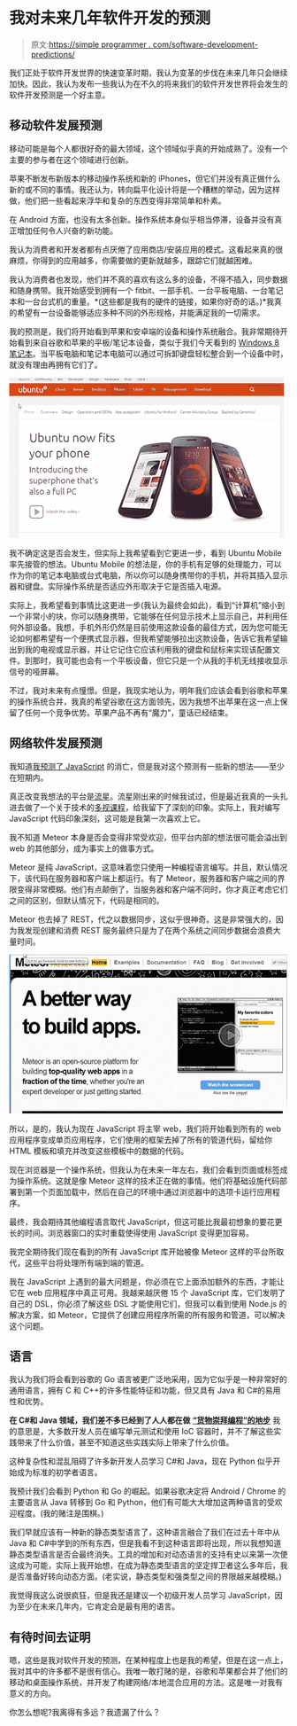 # 我对未来几年软件开发的预测

> 原文:[https://simple programmer . com/software-development-predictions/](https://simpleprogrammer.com/software-development-predictions/)

我们正处于软件开发世界的快速变革时期，我认为变革的步伐在未来几年只会继续加快。因此，我认为发布一些我认为在不久的将来我们的软件开发世界将会发生的软件开发预测是一个好主意。

## 移动软件发展预测

移动可能是每个人都很好奇的最大领域，这个领域似乎真的开始成熟了。没有一个主要的参与者在这个领域进行创新。

苹果不断发布新版本的移动操作系统和新的 iPhones，但它们并没有真正做什么新的或不同的事情。我还认为，转向扁平化设计将是一个糟糕的举动，因为这样做，他们把一些看起来浮华和复杂的东西变得非常简单和朴素。

在 Android 方面，也没有太多创新。操作系统本身似乎相当停滞，设备并没有真正增加任何令人兴奋的新功能。

我认为消费者和开发者都有点厌倦了应用商店/安装应用的模式。这看起来真的很麻烦，你得到的应用越多，你需要做的更新就越多，跟踪它们就越困难。

我认为消费者也发现，他们并不真的喜欢有这么多的设备，不得不插入，同步数据和随身携带。我开始感受到拥有一个 fitbit、一部手机、一台平板电脑、一台笔记本和一台台式机的重量。*(这些都是我有的硬件的链接，如果你好奇的话。)*我真的希望有一台设备能够适应多种不同的外形规格，并能满足我的一切需求。

我的预测是，我们将开始看到苹果和安卓端的设备和操作系统融合。我非常期待开始看到来自谷歌和苹果的平板/笔记本设备，类似于我们今天看到的 [Windows 8 笔记本](http://www.amazon.com/gp/product/B00B4R5QGG/ref=as_li_ss_tl?ie=UTF8&camp=1789&creative=390957&creativeASIN=B00B4R5QGG&linkCode=as2&tag=makithecompsi-20)。当平板电脑和笔记本电脑可以通过可拆卸键盘轻松整合到一个设备中时，就没有理由再拥有它们了。



![2013-09-21_15-10-15](img/9b777345e98ac1e07b204c684ffcd101.png "2013-09-21_15-10-15")



我不确定这是否会发生，但实际上我希望看到它更进一步，看到 Ubuntu Mobile 率先接管的想法。Ubuntu Mobile 的想法是，你的手机有足够的处理能力，可以作为你的笔记本电脑或台式电脑，所以你可以随身携带你的手机，并将其插入显示器和键盘。实际操作系统是否适应外形取决于它是否插入电源。

实际上，我希望看到事情比这更进一步(我认为最终会如此)，看到“计算机”缩小到一个非常小的块，你可以随身携带，它能够在任何显示技术上显示自己，并利用任何外部设备。我想，手机外形仍然是目前使用这款设备的最佳方式，因为您可能无论如何都希望有一个便携式显示器，但我希望能够拉出这款设备，告诉它我希望输出到我的电视或显示器，并让它记住它应该利用我的键盘和鼠标来实现该配置文件。到那时，我可能也会有一个平板设备，但它只是一个从我的手机无线接收显示信号的哑屏幕。

不过，我对未来有点憧憬。但是，我现实地认为，明年我们应该会看到谷歌和苹果的操作系统合并，我真的希望谷歌在这方面领先，因为我想不出苹果在这一点上保留了任何一个竞争优势。苹果产品不再有“魔力”，童话已经结束。

## 网络软件发展预测

我知道[我预测了 JavaScript](https://simpleprogrammer.com/2013/05/06/why-javascript-is-doomed/) 的消亡，但是我对这个预测有一些新的想法——至少在短期内。

真正改变我想法的平台是[流星](http://www.meteor.com/)。流星刚出来的时候我试过，但是最近我真的一头扎进去做了一个关于技术的[多视课程](https://simpleprogrammer.com/meteorjs-fundamentals-single-page-apps)，给我留下了深刻的印象。实际上，我对编写 JavaScript 代码印象深刻，这可能是我第一次喜欢上它。

我不知道 Meteor 本身是否会变得非常受欢迎，但平台内部的想法很可能会溢出到 web 的其他部分，成为事实上的做事方式。

Meteor 是纯 JavaScript，这意味着您只使用一种编程语言编写。并且，默认情况下，该代码在服务器和客户端上都运行。有了 Meteor，服务器和客户端之间的界限变得非常模糊。他们有点颠倒了，当服务器和客户端不同时，你才真正考虑它们之间的区别，但默认情况下，代码是相同的。

Meteor 也去掉了 REST，代之以数据同步，这似乎很神奇。这是非常强大的，因为我发现创建和消费 REST 服务最终只是为了在两个系统之间同步数据会浪费大量时间。



![2013-09-21_15-11-20](img/078c9a70703efa3ecbdcfff80dd08230.png "2013-09-21_15-11-20")



所以，是的，我认为现在 JavaScript 将主宰 web，我们将开始看到所有的 web 应用程序变成单页应用程序，它们使用的框架去掉了所有的管道代码，留给你 HTML 模板和填充并改变这些模板中的数据的代码。

现在浏览器是一个操作系统，但我认为在未来一年左右，我们会看到页面或标签成为操作系统。这就是像 Meteor 这样的技术正在做的事情。他们将基础设施代码部署到第一个页面加载中，然后在自己的环境中通过浏览器中的选项卡运行应用程序。

最终，我会期待其他编程语言取代 JavaScript，但这可能比我最初想象的要花更长的时间。浏览器窗口的实时重载使得使用 JavaScript 变得更加容易。

我完全期待我们现在看到的所有 JavaScript 库开始被像 Meteor 这样的平台所取代，这些平台将处理所有端到端的管道。

我在 JavaScript 上遇到的最大问题是，你必须在它上面添加额外的东西，才能让它在 web 应用程序中真正可用。我越来越厌倦 15 个 JavaScript 库，它们发明了自己的 DSL，你必须了解这些 DSL 才能使用它们，但我可以看到使用 Node.js 的解决方案，如 Meteor，它提供了创建应用程序所需的所有服务和管道，可以解决这个问题。

## 语言

我认为我们将会看到谷歌的 Go 语言被更广泛地采用，因为它似乎是一种非常好的通用语言，拥有 C 和 C++的许多性能特征和功能，但又具有 Java 和 C#的易用性和优势。

**在 C#和 Java 领域，我们差不多已经到了人人都在做** [**“货物崇拜编程”的地步**](http://en.wikipedia.org/wiki/Cargo_cult_programming) 我的意思是，大多数开发人员在编写单元测试和使用 IoC 容器时，并不了解这些实践带来了什么价值，甚至不知道这些实践实际上带来了什么价值。

这种复杂性和混乱阻碍了许多新开发人员学习 C#和 Java，现在 Python 似乎开始成为标准的初学者语言。

我预计我们会看到 Python 和 Go 的崛起。如果谷歌决定将 Android / Chrome 的主要语言从 Java 转移到 Go 和 Python，他们有可能大大增加这两种语言的受欢迎程度。(我的赌注是围棋。)

我们早就应该有一种新的静态类型语言了，这种语言融合了我们在过去十年中从 Java 和 C#中学到的所有东西，但是我看不到这种语言即将出现，所以我想知道静态类型语言是否会最终消失。工具的增加和对动态语言的支持有史以来第一次使这成为可能，实际上我开始想，在成为静态类型语言的坚定捍卫者这么多年后，我是否准备好转向动态方面。(老实说，静态类型和强类型之间的界限越来越模糊。)

我觉得我这么说很疯狂，但是我还是建议一个初级开发人员学习 JavaScript，因为至少在未来几年内，它肯定会是最有用的语言。

## 有待时间去证明

嗯，这些是我对软件开发的预测，在某种程度上也是我的希望，但是在这一点上，我对其中的许多都不是很有信心。我唯一敢打赌的是，谷歌和苹果都合并了他们的移动和桌面操作系统，并开发了构建网络/本地混合应用的方法。这是唯一对我有意义的方向。

你怎么想呢?我离得有多远？我遗漏了什么？